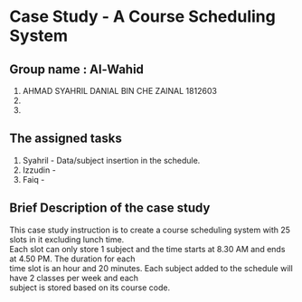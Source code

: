 # Case Study - A Course Scheduling System

## Group name : Al-Wahid
1) AHMAD SYAHRIL DANIAL BIN CHE ZAINAL 1812603
2)
3)

## The assigned tasks
1) Syahril - Data/subject insertion in the schedule.
2) Izzudin -
3) Faiq - 

## Brief Description of the case study
This case study instruction is to create a course scheduling system with 25 slots in it excluding lunch time.  
Each slot can only store 1 subject and the time starts at 8.30 AM and ends at 4.50 PM. The duration for each  
time slot is an hour and 20 minutes. Each subject added to the schedule will have 2 classes per week and each  
subject is stored based on its course code.
